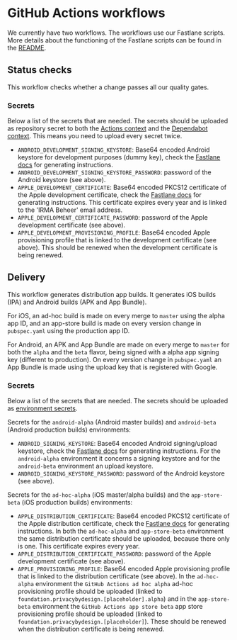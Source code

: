 # GitHub Actions workflows

We currently have two workflows. The workflows use our Fastlane scripts. More details about the functioning of the Fastlane
scripts can be found in the [README](../../example/fastlane/README.md).

## Status checks
This workflow checks whether a change passes all our quality gates.

### Secrets
Below a list of the secrets that are needed. The secrets should be uploaded as repository secret to both the
[Actions context](https://github.com/privacybydesign/vcmrtd/settings/secrets/actions)
and the [Dependabot context](https://github.com/privacybydesign/vcmrtd/settings/secrets/dependabot).
This means you need to upload every secret twice.

- `ANDROID_DEVELOPMENT_SIGNING_KEYSTORE`: Base64 encoded Android keystore for development purposes (dummy key), check the [Fastlane docs](../../example/fastlane/README.md#android-signingupload-keys) for generating instructions.
- `ANDROID_DEVELOPMENT_SIGNING_KEYSTORE_PASSWORD`: password of the Android keystore (see above).
- `APPLE_DEVELOPMENT_CERTIFICATE`: Base64 encoded PKCS12 certificate of the Apple development certificate, check the [Fastlane docs](../../example/fastlane/README.md#generating-new-certificates) for generating instructions. This certificate expires every year and is linked to the 'IRMA Beheer' email address.
- `APPLE_DEVELOPMENT_CERTIFICATE_PASSWORD`: password of the Apple development certificate (see above).
- `APPLE_DEVELOPMENT_PROVISIONING_PROFILE`: Base64 encoded Apple provisioning profile that is linked to the development certificate (see above). This should be renewed when the development certificate is being renewed.

## Delivery
This workflow generates distribution app builds. It generates iOS builds (IPA) and Android builds (APK and App Bundle).

For iOS, an ad-hoc build is made on every merge to `master` using the alpha app ID, and an app-store build is made on every
version change in `pubspec.yaml` using the production app ID.

For Android, an APK and App Bundle are made on every merge to `master` for both the `alpha` and the `beta` flavor, being signed
with a alpha app signing key (different to production). On every version change in `pubspec.yaml` an App Bundle
is made using the upload key that is registered with Google.

### Secrets
Below a list of the secrets that are needed. The secrets should be uploaded as [environment secrets](https://github.com/privacybydesign/vcmrtd/settings/environments).

Secrets for the `android-alpha` (Android master builds) and `android-beta` (Android production builds) environments:

- `ANDROID_SIGNING_KEYSTORE`: Base64 encoded Android signing/upload keystore, check the [Fastlane docs](../../example/fastlane/README.md#android-signingupload-keys) for generating instructions. For the `android-alpha` environment it concerns a signing keystore and for the `android-beta` environment an upload keystore.
- `ANDROID_SIGNING_KEYSTORE_PASSWORD`: password of the Android keystore (see above).

Secrets for the `ad-hoc-alpha` (iOS master/alpha builds) and the `app-store-beta` (iOS production builds) environments:

- `APPLE_DISTRIBUTION_CERTIFICATE`: Base64 encoded PKCS12 certificate of the Apple distribution certificate, check the [Fastlane docs](../../example/fastlane/README.md#generating-new-certificates) for generating instructions. In both the `ad-hoc-alpha` and `app-store-beta` environment the same distribution certificate
should be uploaded, because there only is one. This certificate expires every year.
- `APPLE_DISTRIBUTION_CERTIFICATE_PASSWORD`: password of the Apple development certificate (see above).
- `APPLE_PROVISIONING_PROFILE`: Base64 encoded Apple provisioning profile that is linked to the distribution certificate (see above). In the `ad-hoc-alpha` environment the `GitHub Actions ad hoc alpha` ad-hoc provisioning profile should be uploaded (linked to `foundation.privacybydesign.[placeholder].alpha`) and in the `app-store-beta` environment the `GitHub Actions app store beta` app store provisioning profile should be uploaded (linked to `foundation.privacybydesign.[placeholder]`). These should be renewed when the distribution certificate is being renewed.
